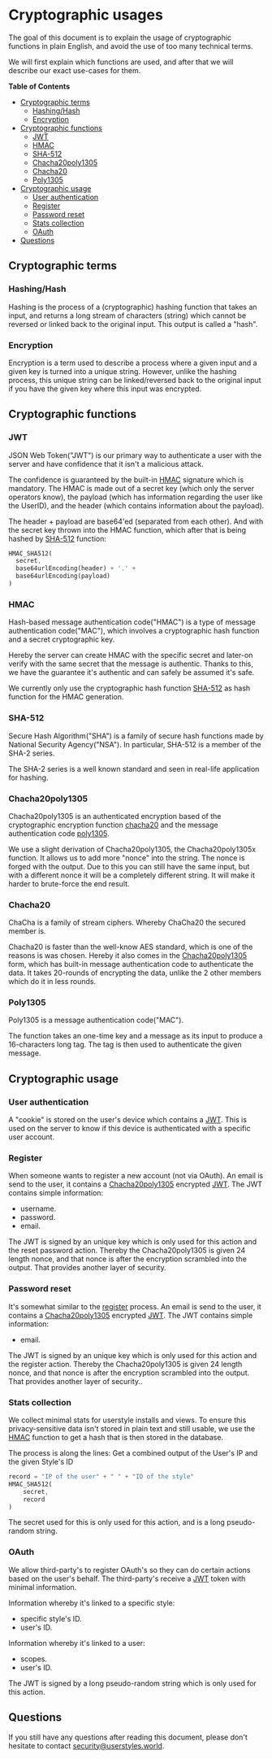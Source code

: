 # Cryptographic usages

The goal of this document is to explain the usage of cryptographic functions in
plain English, and avoid the use of too many technical terms.

We will first explain which functions are used, and after that we will describe
our exact use-cases for them.

<!-- markdown-toc start - Don't edit this section. -->
**Table of Contents**

- [Cryptographic terms](#cryptographic-terms)
    - [Hashing/Hash](#hashinghash)
    - [Encryption](#encryption)
- [Cryptographic functions](#cryptographic-functions)
    - [JWT](#jwt)
    - [HMAC](#hmac)
    - [SHA-512](#sha-512)
    - [Chacha20poly1305](#chacha20poly1305)
    - [Chacha20](#chacha20)
    - [Poly1305](#poly1305)
- [Cryptographic usage](#cryptographic-usage)
    - [User authentication](#user-authentication)
    - [Register](#register)
    - [Password reset](#password-reset)
    - [Stats collection](#stats-collection)
    - [OAuth](#oauth)
- [Questions](#questions)

<!-- markdown-toc end -->


## Cryptographic terms

### Hashing/Hash

Hashing is the process of a (cryptographic) hashing function that takes an
input, and returns a long stream of characters (string) which cannot be reversed
or linked back to the original input. This output is called a "hash".

### Encryption

Encryption is a term used to describe a process where a given input and a given
key is turned into a unique string. However, unlike the hashing process, this
unique string can be linked/reversed back to the original input if you have the
given key where this input was encrypted.


## Cryptographic functions

### JWT

JSON Web Token("JWT") is our primary way to authenticate a user with the server
and have confidence that it isn't a malicious attack.

The confidence is guaranteed by the built-in [HMAC](#hmac) signature which is
mandatory. The HMAC is made out of a secret key (which only the server operators
know), the payload (which has information regarding the user like the UserID),
and the header (which contains information about the payload).

The header + payload are base64'ed (separated from each other). And with the
secret key thrown into the HMAC function, which after that is being hashed by
[SHA-512](#sha-512) function:

```dart
HMAC_SHA512(
  secret,
  base64urlEncoding(header) + '.' +
  base64urlEncoding(payload)
)
```

### HMAC

Hash-based message authentication code("HMAC") is a type of message authentication code("MAC"), which involves a cryptographic hash function and a secret cryptographic key.

Hereby the server can create HMAC with the specific secret and later-on verify with the same secret that the message is authentic. Thanks to this, we have the guarantee it's authentic and can safely be assumed it's safe.

We currently only use the cryptographic hash function [SHA-512](#sha-512) as hash function for the HMAC generation.

### SHA-512

Secure Hash Algorithm("SHA") is a family of secure hash functions made by National Security Agency("NSA"). In particular, SHA-512 is a member of the SHA-2 series.

The SHA-2 series is a well known standard and seen in real-life application for hashing.

### Chacha20poly1305

Chacha20poly1305 is an authenticated encryption based of the cryptographic encryption function [chacha20](#chacha20) and the message authentication code [poly1305](#poly1305).

We use a slight derivation of Chacha20poly1305, the Chacha20poly1305x function.
It allows us to add more "nonce" into the string. The nonce is forged with the output.
Due to this you can still have the same input, but with a different nonce it will be a completely different string.
It will make it harder to brute-force the end result.

### Chacha20

ChaCha is a family of stream ciphers. Whereby ChaCha20 the secured member is.

Chacha20 is faster than the well-know AES standard, which is one of the reasons is was chosen.
Hereby it also comes in the [Chacha20poly1305](#chacha20poly1305) form, which has built-in message authentication code to authenticate the data.
It takes 20-rounds of encrypting the data, unlike the 2 other members which do it in less rounds.

### Poly1305

Poly1305 is a message authentication code("MAC").

The function takes an one-time key and a message as its input to produce a 16-characters long tag. 
The tag is then used to authenticate the given message.


## Cryptographic usage

### User authentication

A "cookie" is stored on the user's device which contains a [JWT](#jwt).
This is used on the server to know if this device is authenticated with a specific user account.

### Register

When someone wants to register a new account (not via OAuth).
An email is send to the user, it contains a [Chacha20poly1305](#chacha20poly1305) encrypted [JWT](#jwt).
The JWT contains simple information:  
- username.  
- password.  
- email.  

The JWT is signed by an unique key which is only used for this action and the reset password action.
Thereby the Chacha20poly1305 is given 24 length nonce, 
and that nonce is after the encryption scrambled into the output. That provides another layer of security.

### Password reset

It's somewhat similar to the [register](#register) process.
An email is send to the user, it contains a [Chacha20poly1305](#chacha20poly1305) encrypted [JWT](#jwt).
The JWT contains simple information:  
- email.  

The JWT is signed by an unique key which is only used for this action and the register action.
Thereby the Chacha20poly1305 is given 24 length nonce, 
and that nonce is after the encryption scrambled into the output. That provides another layer of security..

### Stats collection

We collect minimal stats for userstyle installs and views.
To ensure this privacy-sensitive data isn't stored in plain text and still usable,
we use the [HMAC](#hmac) function to get a hash that is then stored in the database.

The process is along the lines:
Get a combined output of the User's IP and the given Style's ID

```dart
record = "IP of the user" + " " + "ID of the style"
HMAC_SHA512(
    secret,
    record
)
```

The secret used for this is only used for this action, and is a long pseudo-random string.

### OAuth

We allow third-party's to register OAuth's so they can do certain actions based on the user's behalf.
The third-party's receive a [JWT](#jwt) token with minimal information.

Information whereby it's linked to a specific style:  
- specific style's ID.  
- user's ID.  

Information whereby it's linked to a user:  
- scopes.  
- user's ID.  

The JWT is signed by a long pseudo-random string which is only used for this action.


## Questions

If you still have any questions after reading this document, please don't hesitate to contact [security@userstyles.world](mailto:security@userstyles.world).
